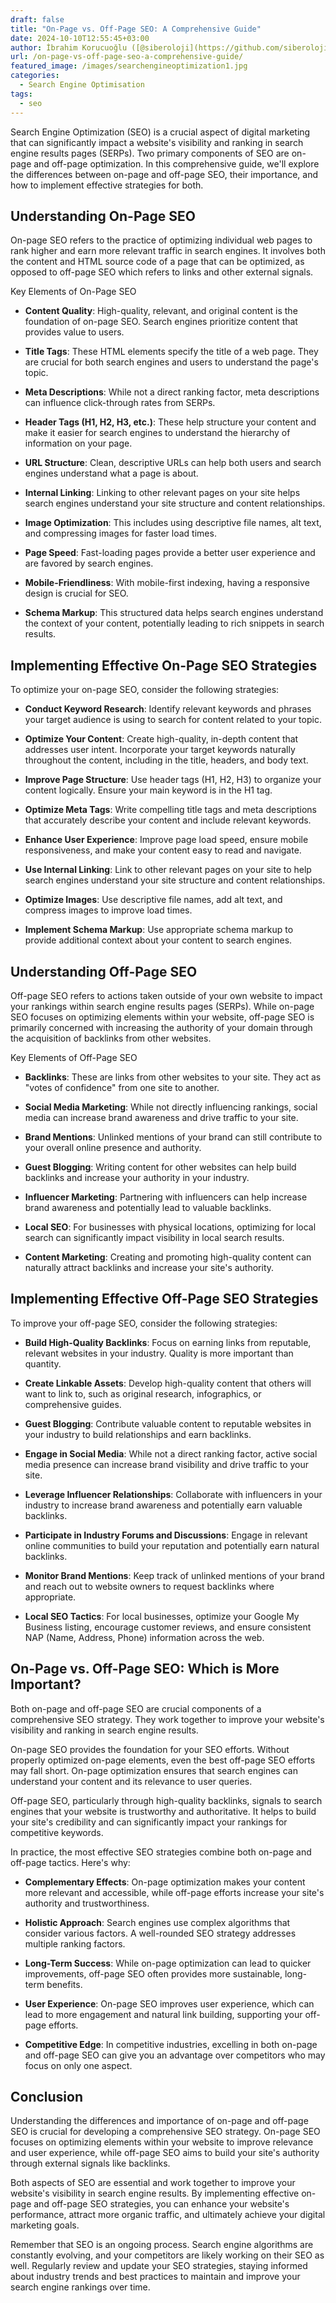 ```yaml
---
draft: false
title: "On-Page vs. Off-Page SEO: A Comprehensive Guide"
date: 2024-10-10T12:55:45+03:00
author: İbrahim Korucuoğlu ([@siberoloji](https://github.com/siberoloji))
url: /on-page-vs-off-page-seo-a-comprehensive-guide/
featured_image: /images/searchengineoptimization1.jpg
categories:
  - Search Engine Optimisation
tags:
  - seo
---
```



Search Engine Optimization (SEO) is a crucial aspect of digital marketing that can significantly impact a website's visibility and ranking in search engine results pages (SERPs). Two primary components of SEO are on-page and off-page optimization. In this comprehensive guide, we'll explore the differences between on-page and off-page SEO, their importance, and how to implement effective strategies for both.



## Understanding On-Page SEO



On-page SEO refers to the practice of optimizing individual web pages to rank higher and earn more relevant traffic in search engines. It involves both the content and HTML source code of a page that can be optimized, as opposed to off-page SEO which refers to links and other external signals.



Key Elements of On-Page SEO


* **Content Quality**: High-quality, relevant, and original content is the foundation of on-page SEO. Search engines prioritize content that provides value to users.

* **Title Tags**: These HTML elements specify the title of a web page. They are crucial for both search engines and users to understand the page's topic.

* **Meta Descriptions**: While not a direct ranking factor, meta descriptions can influence click-through rates from SERPs.

* **Header Tags (H1, H2, H3, etc.)**: These help structure your content and make it easier for search engines to understand the hierarchy of information on your page.

* **URL Structure**: Clean, descriptive URLs can help both users and search engines understand what a page is about.

* **Internal Linking**: Linking to other relevant pages on your site helps search engines understand your site structure and content relationships.

* **Image Optimization**: This includes using descriptive file names, alt text, and compressing images for faster load times.

* **Page Speed**: Fast-loading pages provide a better user experience and are favored by search engines.

* **Mobile-Friendliness**: With mobile-first indexing, having a responsive design is crucial for SEO.

* **Schema Markup**: This structured data helps search engines understand the context of your content, potentially leading to rich snippets in search results.




## Implementing Effective On-Page SEO Strategies



To optimize your on-page SEO, consider the following strategies:


* **Conduct Keyword Research**: Identify relevant keywords and phrases your target audience is using to search for content related to your topic.

* **Optimize Your Content**: Create high-quality, in-depth content that addresses user intent. Incorporate your target keywords naturally throughout the content, including in the title, headers, and body text.

* **Improve Page Structure**: Use header tags (H1, H2, H3) to organize your content logically. Ensure your main keyword is in the H1 tag.

* **Optimize Meta Tags**: Write compelling title tags and meta descriptions that accurately describe your content and include relevant keywords.

* **Enhance User Experience**: Improve page load speed, ensure mobile responsiveness, and make your content easy to read and navigate.

* **Use Internal Linking**: Link to other relevant pages on your site to help search engines understand your site structure and content relationships.

* **Optimize Images**: Use descriptive file names, add alt text, and compress images to improve load times.

* **Implement Schema Markup**: Use appropriate schema markup to provide additional context about your content to search engines.




## Understanding Off-Page SEO



Off-page SEO refers to actions taken outside of your own website to impact your rankings within search engine results pages (SERPs). While on-page SEO focuses on optimizing elements within your website, off-page SEO is primarily concerned with increasing the authority of your domain through the acquisition of backlinks from other websites.



Key Elements of Off-Page SEO


* **Backlinks**: These are links from other websites to your site. They act as "votes of confidence" from one site to another.

* **Social Media Marketing**: While not directly influencing rankings, social media can increase brand awareness and drive traffic to your site.

* **Brand Mentions**: Unlinked mentions of your brand can still contribute to your overall online presence and authority.

* **Guest Blogging**: Writing content for other websites can help build backlinks and increase your authority in your industry.

* **Influencer Marketing**: Partnering with influencers can help increase brand awareness and potentially lead to valuable backlinks.

* **Local SEO**: For businesses with physical locations, optimizing for local search can significantly impact visibility in local search results.

* **Content Marketing**: Creating and promoting high-quality content can naturally attract backlinks and increase your site's authority.




## Implementing Effective Off-Page SEO Strategies



To improve your off-page SEO, consider the following strategies:


* **Build High-Quality Backlinks**: Focus on earning links from reputable, relevant websites in your industry. Quality is more important than quantity.

* **Create Linkable Assets**: Develop high-quality content that others will want to link to, such as original research, infographics, or comprehensive guides.

* **Guest Blogging**: Contribute valuable content to reputable websites in your industry to build relationships and earn backlinks.

* **Engage in Social Media**: While not a direct ranking factor, active social media presence can increase brand visibility and drive traffic to your site.

* **Leverage Influencer Relationships**: Collaborate with influencers in your industry to increase brand awareness and potentially earn valuable backlinks.

* **Participate in Industry Forums and Discussions**: Engage in relevant online communities to build your reputation and potentially earn natural backlinks.

* **Monitor Brand Mentions**: Keep track of unlinked mentions of your brand and reach out to website owners to request backlinks where appropriate.

* **Local SEO Tactics**: For local businesses, optimize your Google My Business listing, encourage customer reviews, and ensure consistent NAP (Name, Address, Phone) information across the web.




## On-Page vs. Off-Page SEO: Which is More Important?



Both on-page and off-page SEO are crucial components of a comprehensive SEO strategy. They work together to improve your website's visibility and ranking in search engine results.



On-page SEO provides the foundation for your SEO efforts. Without properly optimized on-page elements, even the best off-page SEO efforts may fall short. On-page optimization ensures that search engines can understand your content and its relevance to user queries.



Off-page SEO, particularly through high-quality backlinks, signals to search engines that your website is trustworthy and authoritative. It helps to build your site's credibility and can significantly impact your rankings for competitive keywords.



In practice, the most effective SEO strategies combine both on-page and off-page tactics. Here's why:


* **Complementary Effects**: On-page optimization makes your content more relevant and accessible, while off-page efforts increase your site's authority and trustworthiness.

* **Holistic Approach**: Search engines use complex algorithms that consider various factors. A well-rounded SEO strategy addresses multiple ranking factors.

* **Long-Term Success**: While on-page optimization can lead to quicker improvements, off-page SEO often provides more sustainable, long-term benefits.

* **User Experience**: On-page SEO improves user experience, which can lead to more engagement and natural link building, supporting your off-page efforts.

* **Competitive Edge**: In competitive industries, excelling in both on-page and off-page SEO can give you an advantage over competitors who may focus on only one aspect.




## Conclusion



Understanding the differences and importance of on-page and off-page SEO is crucial for developing a comprehensive SEO strategy. On-page SEO focuses on optimizing elements within your website to improve relevance and user experience, while off-page SEO aims to build your site's authority through external signals like backlinks.



Both aspects of SEO are essential and work together to improve your website's visibility in search engine results. By implementing effective on-page and off-page SEO strategies, you can enhance your website's performance, attract more organic traffic, and ultimately achieve your digital marketing goals.



Remember that SEO is an ongoing process. Search engine algorithms are constantly evolving, and your competitors are likely working on their SEO as well. Regularly review and update your SEO strategies, staying informed about industry trends and best practices to maintain and improve your search engine rankings over time.
